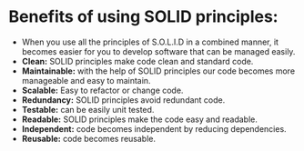 # Benefits of using SOLID principles:
- When you use all the principles of S.O.L.I.D in a combined manner, it becomes easier for you to develop software that can be managed easily.
- **Clean:** SOLID principles make code clean and standard code.
- **Maintainable:** with the help of SOLID principles our code becomes more manageable and easy to maintain.
- **Scalable:** Easy to refactor or change code.
- **Redundancy:** SOLID principles avoid redundant code.
- **Testable:** can be easily unit tested.
- **Readable:** SOLID principles make the code easy and readable.
- **Independent:** code becomes independent by reducing dependencies.
- **Reusable:** code becomes reusable.

